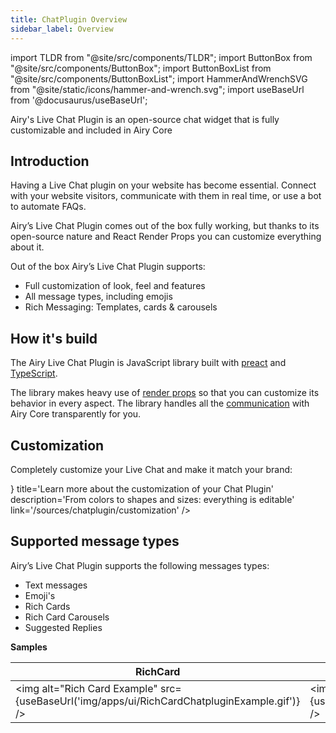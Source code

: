 ```yaml
---
title: ChatPlugin Overview
sidebar_label: Overview
---
```


import TLDR from "@site/src/components/TLDR";
import ButtonBox from "@site/src/components/ButtonBox";
import ButtonBoxList from "@site/src/components/ButtonBoxList";
import HammerAndWrenchSVG from "@site/static/icons/hammer-and-wrench.svg";
import useBaseUrl from '@docusaurus/useBaseUrl';

<TLDR>

Airy's Live Chat Plugin is an open-source chat widget that is fully customizable
and included in Airy Core

 </TLDR>

## Introduction

Having a Live Chat plugin on your website has become essential. Connect with
your website visitors, communicate with them in real time, or use a bot to
automate FAQs.

Airy’s Live Chat Plugin comes out of the box fully working, but thanks to its
open-source nature and React Render Props you can customize everything about it.

Out of the box Airy’s Live Chat Plugin supports:

- Full customization of look, feel and features
- All message types, including emojis
- Rich Messaging: Templates, cards & carousels

## How it's build

The Airy Live Chat Plugin is JavaScript library built with
[preact](https://preactjs.com/) and
[TypeScript](https://www.typescriptlang.org/).

The library makes heavy use of [render
props](https://reactjs.org/docs/render-props.html) so that you can customize its
behavior in every aspect. The library handles all the
[communication](/api/endpoints/chatplugin.md) with Airy Core transparently for
you.

## Customization

Completely customize your Live Chat and make it match your brand:

<ButtonBoxList>
<ButtonBox
    icon={<HammerAndWrenchSVG />}
    title='Learn more about the customization of your Chat Plugin'
    description='From colors to shapes and sizes: everything is editable'
    link='/sources/chatplugin/customization'
/>
</ButtonBoxList>

## Supported message types

Airy’s Live Chat Plugin supports the following messages types:

- Text messages
- Emoji's
- Rich Cards
- Rich Card Carousels
- Suggested Replies

**Samples**

| RichCard                                                                                      | RichCardCarousel                                                                                               | Emojis Reply                                                                 |
| --------------------------------------------------------------------------------------------- | -------------------------------------------------------------------------------------------------------------- | ---------------------------------------------------------------------------- |
| <img alt="Rich Card Example" src={useBaseUrl('img/apps/ui/RichCardChatpluginExample.gif')} /> | <img alt="Rich Card Carousel Example" src={useBaseUrl('img/apps/ui/richCardCarouselChatpluginExample.gif')} /> | <img alt="Emoji Example" src={useBaseUrl('img/apps/ui/emojiExample.png')} /> |
